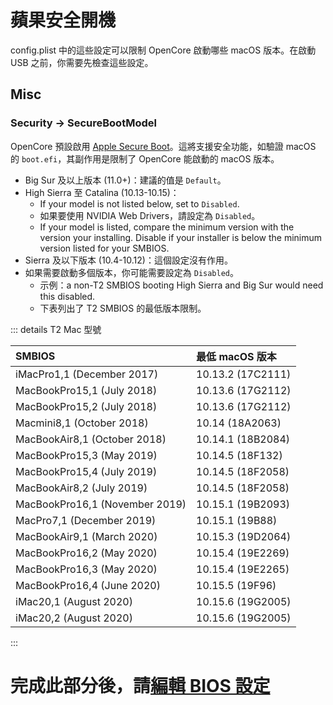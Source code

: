 # 蘋果安全開機

config.plist 中的這些設定可以限制 OpenCore 啟動哪些 macOS 版本。在啟動 USB 之前，你需要先檢查這些設定。

## Misc

### Security -> SecureBootModel

OpenCore 預設啟用 [Apple Secure Boot](https://eason329.github.io/OpenCore-Post-Install/universal/security/applesecureboot.html#what-is-apple-secure-boot)。這將支援安全功能，如驗證 macOS 的 `boot.efi`，其副作用是限制了 OpenCore 能啟動的 macOS 版本。

* Big Sur 及以上版本 (11.0+)：建議的值是 `Default`。
* High Sierra 至 Catalina (10.13-10.15)：
  * If your model is not listed below, set to `Disabled`.
  * 如果要使用 NVIDIA Web Drivers，請設定為 `Disabled`。
  * If your model is listed, compare the minimum version with the version your installing. Disable if your installer is below the minimum version listed for your SMBIOS.
* Sierra 及以下版本 (10.4-10.12)：這個設定沒有作用。
* 如果需要啟動多個版本，你可能需要設定為 `Disabled`。
  * 示例：a non-T2 SMBIOS booting High Sierra and Big Sur would need this disabled.
  * 下表列出了 T2 SMBIOS 的最低版本限制。

::: details T2 Mac 型號

| SMBIOS                                              | 最低 macOS 版本 |
| :---                                                | :---                  |
| iMacPro1,1 (December 2017)                          | 10.13.2 (17C2111)     |
| MacBookPro15,1 (July 2018)                          | 10.13.6 (17G2112)     |
| MacBookPro15,2 (July 2018)                          | 10.13.6 (17G2112)     |
| Macmini8,1 (October 2018)                           | 10.14 (18A2063)       |
| MacBookAir8,1 (October 2018)                        | 10.14.1 (18B2084)     |
| MacBookPro15,3 (May 2019)                           | 10.14.5 (18F132)      |
| MacBookPro15,4 (July 2019)                          | 10.14.5 (18F2058)     |
| MacBookAir8,2 (July 2019)                           | 10.14.5 (18F2058)     |
| MacBookPro16,1 (November 2019)                      | 10.15.1 (19B2093)     |
| MacPro7,1 (December 2019)                           | 10.15.1 (19B88)       |
| MacBookAir9,1 (March 2020)                          | 10.15.3 (19D2064)     |
| MacBookPro16,2 (May 2020)                           | 10.15.4 (19E2269)     |
| MacBookPro16,3 (May 2020)                           | 10.15.4 (19E2265)     |
| MacBookPro16,4 (June 2020)                          | 10.15.5 (19F96)       |
| iMac20,1 (August 2020)                              | 10.15.6 (19G2005)     |
| iMac20,2 (August 2020)                              | 10.15.6 (19G2005)     |

:::

# 完成此部分後，請[編輯 BIOS 設定](bios-settings.md)
